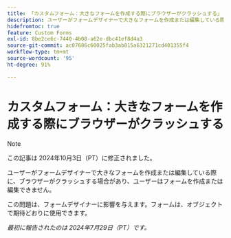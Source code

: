 ```yaml
---
title: 「カスタムフォーム：大きなフォームを作成する際にブラウザーがクラッシュする」
description: ユーザーがフォームデザイナーで大きなフォームを作成または編集している際に、ブラウザーがクラッシュする場合があり、ユーザーはフォームを作成または編集できません。
hidefromtoc: true
feature: Custom Forms
exl-id: 8be2ce6c-7440-4b08-a62e-dbc41ef8d4a3
source-git-commit: ac07686c60025fab3ab815a6321271cd401355f4
workflow-type: tm+mt
source-wordcount: '95'
ht-degree: 91%

---
```


# カスタムフォーム：大きなフォームを作成する際にブラウザーがクラッシュする

>[!NOTE]
>
>この記事は 2024年10月3日（PT）に修正されました。

ユーザーがフォームデザイナーで大きなフォームを作成または編集している際に、ブラウザーがクラッシュする場合があり、ユーザーはフォームを作成または編集できません。

この問題は、フォームデザイナーに影響を与えます。フォームは、オブジェクトで期待どおりに使用できます。

_最初に報告されたのは 2024年7月29日（PT）です。_
